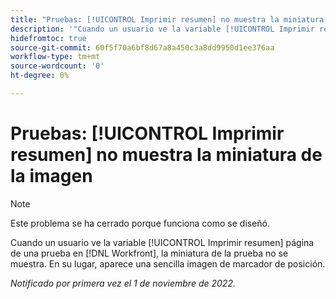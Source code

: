 ```yaml
---
title: "Pruebas: [!UICONTROL Imprimir resumen] no muestra la miniatura de la imagen"
description: '"Cuando un usuario ve la variable [!UICONTROL Imprimir resumen] página de una prueba en [!DNL Workfront], la miniatura de la prueba no se muestra. En su lugar, aparece una sencilla imagen de marcador de posición".'
hidefromtoc: true
source-git-commit: 60f5f70a6bf8d67a8a450c3a8dd9950d1ee376aa
workflow-type: tm+mt
source-wordcount: '0'
ht-degree: 0%

---
```



# Pruebas: [!UICONTROL Imprimir resumen] no muestra la miniatura de la imagen

<!--This is on both the WF and WFP TOCs-->

>[!NOTE]
>
>Este problema se ha cerrado porque funciona como se diseñó.

Cuando un usuario ve la variable [!UICONTROL Imprimir resumen] página de una prueba en [!DNL Workfront], la miniatura de la prueba no se muestra. En su lugar, aparece una sencilla imagen de marcador de posición.

_Notificado por primera vez el 1 de noviembre de 2022._

